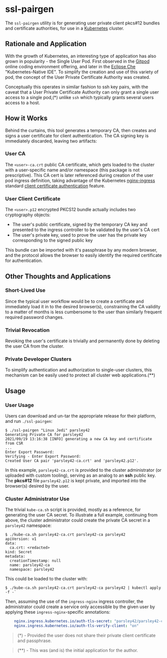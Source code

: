 # ssl-pairgen

The `ssl-pairgen` utility is for generating user private client pkcs#12 bundles and certificate authorities, for use in a [Kubernetes](https://kubernetes.io) cluster.

## Rationale and Application

With the growth of Kubernetes, an interesting type of application has also grown in popularity - the Single User Pod. First observed in the [Gitpod](https://gitpod.io) online coding environment offering, and later in the [Eclipse Che](https://www.eclipse.org/che) "Kubernetes-Native IDE". To simplify the creation and use of this variety of pod, the concept of the User Private Certificate Authority was created.

Conceptually this operates in similar fashion to ssh key pairs, with the caveat that a User Private Certificate Authority can only grant a single user access to a single pod,(*) unlike `ssh` which typically grants several users access to a host.

## How it Works

Behind the curtains, this tool generates a temporary CA, then creates and signs a user certificate for client authentication. The CA signing key is immediately discarded, leaving two artifacts:

### User CA
The `<user>-ca.crt` public CA certificate, which gets loaded to the cluster with a user-specific name and/or namespace (this package is not prescriptive). This CA cert is later referenced during creation of the user pod ingress definition, taking advantage of the Kubernetes [nginx-ingress](https://kubernetes.github.io/ingress-nginx/) standard [client certificate authentication](https://kubernetes.github.io/ingress-nginx/examples/auth/client-certs/) feature.

### User Client Certificate
The `<user>.p12` encrypted PKCS12 bundle actually includes two cryptography objects:
* The user's public certificate, signed by the temporary CA key and presented to the ingress controller to be validated by the user's CA cert
* The user's private key, used to prove the user has the private key corresponding to the signed public key

This bundle can be imported with it's passphrase by any modern browser, and the protocol allows the browser to easily identify the required certificate for authentication.

## Other Thoughts and Applications

### Short-Lived Use
Since the typical user workflow would be to create a certificate and immediately load it in to the desired browser(s), constraining the CA validity to a matter of months is less cumbersome to the user than similarly frequent required password changes.

### Trivial Revocation
Revoking the user's certificate is trivially and permanently done by deleting the user CA from the cluster.

### Private Developer Clusters
To simplify authentication and authorization to single-user clusters, this mechanism can be easily used to protect all cluster web applications.(**)

## Usage

### User Usage
Users can download and un-tar the appropriate release for their platform, and run `./ssl-pairgen`:
```
$ ./ssl-pairgen "Linux Jedi" parsley42
Generating Private CA for parsley42
2021/09/19 13:16:38 [INFO] generating a new CA key and certificate from CSR
...
Enter Export Password:
Verifying - Enter Export Password:
Created User CA pair 'parsley42-ca.crt' and 'parsley42.p12'.
```

In this example, `parsley42-ca.crt` is provided to the cluster administrator (or uploaded with custom tooling), serving as an analog to an **ssh** public key. The **pkcs#12** file `parsley42.p12` is kept private, and imported into the browser(s) desired by the user.

### Cluster Administrator Use
The trivial `kube-ca.sh` script is provided, mostly as a reference, for generating the user CA secret. To illustrate a full example, continuing from above, the cluster administrator could create the private CA secret in a `parsley42` namespace:
```
$ ./kube-ca.sh parsley42-ca.crt parsley42-ca parsley42
apiVersion: v1
data:
  ca.crt: <redacted>
kind: Secret
metadata:
  creationTimestamp: null
  name: parsley42-ca
  namespace: parsley42
```
This could be loaded to the cluster with:
```
$ ./kube-ca.sh parsley42-ca.crt parsley42-ca parsley42 | kubectl apply -f -`
```
Then, assuming the use of the `ingress-nginx` ingress controller, the administrator could create a service only accessible by the given user by applying these `ingress-nginx`-specific annotations:
```yaml
    nginx.ingress.kubernetes.io/auth-tls-secret: "parsley42/parsley42-ca"
    nginx.ingress.kubernetes.io/auth-tls-verify-client: "on"
```

> (*) - Provided the user does not share their private client certificate and passphrase.

> (**) - This was (and is) the initial application for the author.
